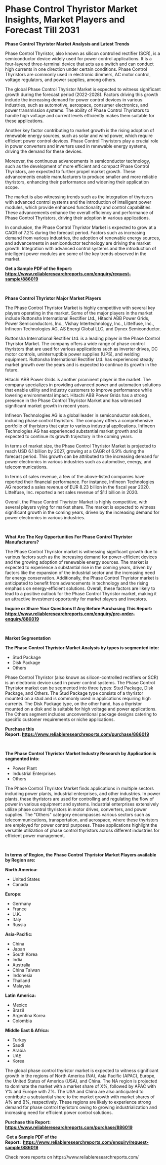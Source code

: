 <p><h1>Phase Control Thyristor Market Insights, Market Players and Forecast Till 2031</h1></p><p><strong>Phase Control Thyristor Market Analysis and Latest Trends</strong></p>
<p><p>Phase Control Thyristor, also known as silicon controlled rectifier (SCR), is a semiconductor device widely used for power control applications. It is a four-layered three-terminal device that acts as a switch and can conduct high currents in one direction under certain conditions. Phase Control Thyristors are commonly used in electronic dimmers, AC motor control, voltage regulators, and power supplies, among others.</p><p>The global Phase Control Thyristor Market is expected to witness significant growth during the forecast period (2022-2028). Factors driving this growth include the increasing demand for power control devices in various industries, such as automotive, aerospace, consumer electronics, and power transmission systems. The ability of Phase Control Thyristors to handle high voltage and current levels efficiently makes them suitable for these applications.</p><p>Another key factor contributing to market growth is the rising adoption of renewable energy sources, such as solar and wind power, which require efficient power control devices. Phase Control Thyristors play a crucial role in power converters and inverters used in renewable energy systems, driving the demand for these devices.</p><p>Moreover, the continuous advancements in semiconductor technology, such as the development of more efficient and compact Phase Control Thyristors, are expected to further propel market growth. These advancements enable manufacturers to produce smaller and more reliable thyristors, enhancing their performance and widening their application scope.</p><p>The market is also witnessing trends such as the integration of thyristors with advanced control systems and the introduction of intelligent power modules, which provide enhanced functionality and control capabilities. These advancements enhance the overall efficiency and performance of Phase Control Thyristors, driving their adoption in various applications.</p><p>In conclusion, the Phase Control Thyristor Market is expected to grow at a CAGR of 7.2% during the forecast period. Factors such as increasing demand from various industries, the adoption of renewable energy sources, and advancements in semiconductor technology are driving the market growth. Integration with advanced control systems and the introduction of intelligent power modules are some of the key trends observed in the market.</p></p>
<p><strong>Get a Sample PDF of the Report:&nbsp; <a href="https://www.reliableresearchreports.com/enquiry/request-sample/886019">https://www.reliableresearchreports.com/enquiry/request-sample/886019</a></strong></p>
<p>&nbsp;</p>
<p><strong>Phase Control Thyristor Major Market Players</strong></p>
<p><p>The Phase Control Thyristor Market is highly competitive with several key players operating in the market. Some of the major players in the market include Ruttonsha International Rectifier Ltd., Hitachi ABB Power Grids, Power Semiconductors, Inc., Vishay Intertechnology, Inc., Littelfuse, Inc., Infineon Technologies AG, AS Energi Global LLC, and Dynex Semiconductor.</p><p>Ruttonsha International Rectifier Ltd. is a leading player in the Phase Control Thyristor Market. The company offers a wide range of phase control thyristors that are used for various applications such as inverter drives, DC motor controls, uninterruptible power supplies (UPS), and welding equipment. Ruttonsha International Rectifier Ltd. has experienced steady market growth over the years and is expected to continue its growth in the future.</p><p>Hitachi ABB Power Grids is another prominent player in the market. The company specializes in providing advanced power and automation solutions that enable utility and industry customers to improve performance while lowering environmental impact. Hitachi ABB Power Grids has a strong presence in the Phase Control Thyristor Market and has witnessed significant market growth in recent years.</p><p>Infineon Technologies AG is a global leader in semiconductor solutions, including phase control thyristors. The company offers a comprehensive portfolio of thyristors that cater to various industrial applications. Infineon Technologies AG has experienced substantial market growth and is expected to continue its growth trajectory in the coming years.</p><p>In terms of market size, the Phase Control Thyristor Market is projected to reach USD 6.1 billion by 2027, growing at a CAGR of 6.9% during the forecast period. This growth can be attributed to the increasing demand for power electronics in various industries such as automotive, energy, and telecommunications.</p><p>In terms of sales revenue, a few of the above-listed companies have reported their financial performance. For instance, Infineon Technologies AG reported a sales revenue of EUR 8.23 billion in the fiscal year 2020. Littelfuse, Inc. reported a net sales revenue of $1.1 billion in 2020.</p><p>Overall, the Phase Control Thyristor Market is highly competitive, with several players vying for market share. The market is expected to witness significant growth in the coming years, driven by the increasing demand for power electronics in various industries.</p></p>
<p>&nbsp;</p>
<p><strong>What Are The Key Opportunities For Phase Control Thyristor Manufacturers?</strong></p>
<p><p>The Phase Control Thyristor market is witnessing significant growth due to various factors such as the increasing demand for power-efficient devices and the growing adoption of renewable energy sources. The market is expected to experience a substantial rise in the coming years, driven by factors like the expansion of the industrial sector and the increasing need for energy conservation. Additionally, the Phase Control Thyristor market is anticipated to benefit from advancements in technology and the rising emphasis on energy-efficient solutions. Overall, these factors are likely to lead to a positive outlook for the Phase Control Thyristor market, making it an attractive investment opportunity for market players and investors.</p></p>
<p><strong>Inquire or Share Your Questions If Any Before Purchasing This Report: <a href="https://www.reliableresearchreports.com/enquiry/pre-order-enquiry/886019">https://www.reliableresearchreports.com/enquiry/pre-order-enquiry/886019</a></strong></p>
<p>&nbsp;</p>
<p><strong>Market Segmentation</strong></p>
<p><strong>The Phase Control Thyristor Market Analysis by types is segmented into:</strong></p>
<p><ul><li>Stud Package</li><li>Disk Package</li><li>Others</li></ul></p>
<p><p>Phase Control Thyristor (also known as silicon-controlled rectifiers or SCR) is an electronic device used in power control systems. The Phase Control Thyristor market can be segmented into three types: Stud Package, Disk Package, and Others. The Stud Package type consists of a thyristor mounted on a stud and is commonly used in applications requiring high currents. The Disk Package type, on the other hand, has a thyristor mounted on a disk and is suitable for high voltage and power applications. The Others segment includes unconventional package designs catering to specific customer requirements or niche applications.</p></p>
<p><strong>Purchase this Report:&nbsp;<a href="https://www.reliableresearchreports.com/purchase/886019">https://www.reliableresearchreports.com/purchase/886019</a></strong></p>
<p>&nbsp;</p>
<p><strong>The Phase Control Thyristor Market Industry Research by Application is segmented into:</strong></p>
<p><ul><li>Power Plant</li><li>Industrial Enterprises</li><li>Others</li></ul></p>
<p><p>The Phase Control Thyristor Market finds applications in multiple sectors including power plants, industrial enterprises, and other industries. In power plants, these thyristors are used for controlling and regulating the flow of power in various equipment and systems. Industrial enterprises extensively utilize phase control thyristors in motor drives, converters, and power supplies. The "Others" category encompasses various sectors such as telecommunications, transportation, and aerospace, where these thyristors are employed for power control purposes. These applications highlight the versatile utilization of phase control thyristors across different industries for efficient power management.</p></p>
<p>&nbsp;</p>
<p><strong>In terms of Region, the Phase Control Thyristor Market Players available by Region are:</strong></p>
<p>
    <p> <strong> North America: </strong>
        <ul>
            <li>United States</li>
            <li>Canada</li>
        </ul>
        </p> 
    <p> <strong> Europe: </strong>
        <ul>
            <li>Germany</li>
            <li>France</li>
            <li>U.K.</li>
            <li>Italy</li>
            <li>Russia</li>
        </ul>
        </p> 
    <p> <strong> Asia-Pacific: </strong>
        <ul>
            <li>China</li>
            <li>Japan</li>
            <li>South Korea</li>
            <li>India</li>
            <li>Australia</li>
            <li>China Taiwan</li>
            <li>Indonesia</li>
            <li>Thailand</li>
            <li>Malaysia</li>
        </ul>
        </p> 
    <p> <strong> Latin America: </strong>
        <ul>
            <li>Mexico</li>
            <li>Brazil</li>
            <li>Argentina Korea</li>
            <li>Colombia</li>
        </ul>
        </p> 
    <p> <strong> Middle East & Africa: </strong>
        <ul>
            <li>Turkey</li>
            <li>Saudi</li>
            <li>Arabia</li>
            <li>UAE</li>
            <li>Korea</li>
        </ul>
    </p>
    </p>
<p><p>The global phase control thyristor market is expected to witness significant growth in the regions of North America (NA), Asia Pacific (APAC), Europe, the United States of America (USA), and China. The NA region is projected to dominate the market with a market share of X%, followed by APAC with Y% and Europe with Z%. The USA and China are also anticipated to contribute a substantial share to the market growth with market shares of A% and B%, respectively. These regions are likely to experience strong demand for phase control thyristors owing to growing industrialization and increasing need for efficient power control solutions.</p></p>
<p><strong>Purchase this Report: <a href="https://www.reliableresearchreports.com/purchase/886019">https://www.reliableresearchreports.com/purchase/886019</a></strong></p>
<p>&nbsp;<strong>Get a Sample PDF of the Report:&nbsp;&nbsp;<a href="https://www.reliableresearchreports.com/enquiry/request-sample/886019">https://www.reliableresearchreports.com/enquiry/request-sample/886019</a></strong></p>
<p><strong></strong></p>
<p>Check more reports on https://www.reliableresearchreports.com/</p>